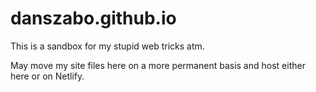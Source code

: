 # danszabo.github.io

This is a sandbox for my stupid web tricks atm.

May move my site files here on a more permanent basis and host either here or on Netlify.

